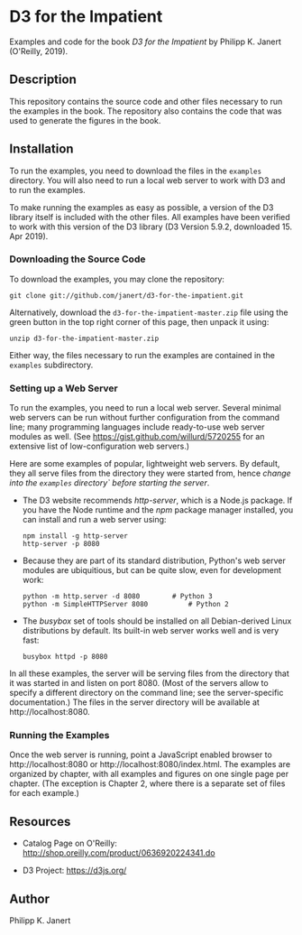 # D3 for the Impatient

Examples and code for the book _D3 for the Impatient_ by Philipp K. Janert
(O'Reilly, 2019).


## Description

This repository contains the source code and other files necessary to run
the examples in the book. The repository also contains the code that was
used to generate the figures in the book.


## Installation

To run the examples, you need to download the files in the `examples`
directory. You will also need to run a local web server to work with
D3 and to run the examples.

To make running the examples as easy as possible, a version of the D3
library itself is included with the other files. All examples
have been verified to work with this version of the D3 library
(D3 Version 5.9.2, downloaded 15. Apr 2019).


### Downloading the Source Code

To download the examples, you may clone the repository:

```
git clone git://github.com/janert/d3-for-the-impatient.git
```

Alternatively, download the `d3-for-the-impatient-master.zip` file
using the green button in the top right corner of this page, then
unpack it using:

```
unzip d3-for-the-impatient-master.zip
```

Either way, the files necessary to run the examples are contained
in the `examples` subdirectory.


### Setting up a Web Server

To run the examples, you need to run a local web server. Several minimal
web servers can be run without further configuration from the command line;
many programming languages include ready-to-use web server modules as well.
(See https://gist.github.com/willurd/5720255 for an extensive list of
low-configuration web servers.)

Here are some examples of popular, lightweight web servers. By default,
they all serve files from the directory they were started from, hence
_change into the `examples` directory` before starting the server_.

- The D3 website recommends _http-server_, which is a Node.js package. If you
  have the Node runtime and the _npm_ package manager installed, you can 
  install and run a web server using:
   ```
   npm install -g http-server
   http-server -p 8080
   ```

- Because they are part of its standard distribution, Python's web server
  modules are ubiquitious, but can be quite slow, even for development work:
  ```
  python -m http.server -d 8080		   # Python 3
  python -m SimpleHTTPServer 8080          # Python 2
  ```

- The _busybox_ set of tools should be installed on all Debian-derived
  Linux distributions by default. Its built-in web server works well and
  is very fast:
  ```
  busybox httpd -p 8080
  ```

In all these examples, the server will be serving files from the directory
that it was started in and listen on port 8080. (Most of the servers allow
to specify a different directory on the command line; see the server-specific
documentation.) The files in the server directory will be available at
http://localhost:8080.

### Running the Examples

Once the web server is running, point a JavaScript enabled browser to
http://localhost:8080 or http://localhost:8080/index.html. The examples
are organized by chapter, with all examples and figures on one single
page per chapter. (The exception is Chapter 2, where there is a separate
set of files for each example.)


## Resources

- Catalog Page on O'Reilly: http://shop.oreilly.com/product/0636920224341.do

- D3 Project: https://d3js.org/


## Author

Philipp K. Janert


